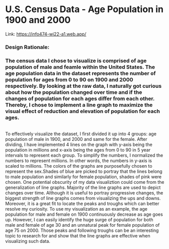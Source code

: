 # U.S. Census Data - Age Population in 1900 and 2000

Link: https://info474-wi22-a1.web.app/

### Design Rationale:

### The census data I chose to visualize is comprised of age population of male and feamle within the United States. The age population data in the dataset represents the number of population for ages from 0 to 90 on 1900 and 2000 respectively. By looking at the raw data, I naturally got curious about how the population changed over time and if the changes of population for each ages differ from each other. Thereby, I chose to implement a line graph to maximize the visual effect of reduction and elevation of population for each ages. 
<br> 
To effectively visualize the dataset, I first divided it up into 4 groups: age population of male in 1900, and 2000 and same for the female. After dividing, I have implemented 4 lines on the graph with
y-axis being the population in millions and x-axis being the ages from 0 to 90 in 5 year intervals to
represent each group. To simplify the numbers, I normalized the numbers to represent millions. In other 
words, the numbers in y-axis is scaled to millions. The colors of the graphs are purposefully chosen to 
represent the sex.Shades of blue are picked to portray that the lines belong to male population and 
similarly for female population, shades of pink were chosen.
    One potential obscurity of my data visualiztion could come from the generalization of line graphs.
Majority of the line graphs are used to depict changes over time. Although it is useful to portray 
progressive changes, the biggest strength of line graphs comes from visualizing the ups and downs. 
Moreover, it is a great fit to locate the peaks and troughs which can better resolve my curiosity. To 
use my visualization as an example, the age population for male and female on 1900 continuously 
decrease as age goes up. However, I can easily identify the huge surge of population for both male and
female of age 30 and an unnatural peak for female population of age 75 on 2000. Those peaks and 
following troughs can be an interesting topic to research for and show that the line graphs are 
effective when visualizing such data.



